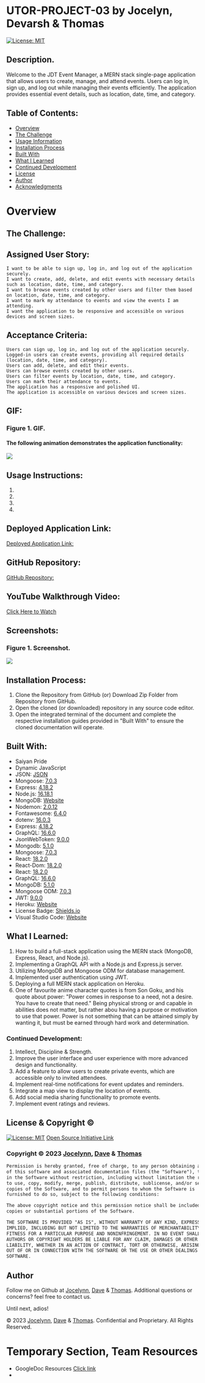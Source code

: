 # UTOR-PROJECT-03 by Jocelyn, Devarsh & Thomas

[![License: MIT](https://img.shields.io/badge/License-MIT-yellow.svg)](https://opensource.org/licenses/MIT)

## Description.

Welcome to the JDT Event Manager, a MERN stack single-page application that allows users to create, manage, and attend events. Users can log in, sign up, and log out while managing their events efficiently. The application provides essential event details, such as location, date, time, and category.



## Table of Contents:
- [Overview](#Overview)
- [The Challenge](#The-Challenge)
- [Usage Information](#Usage-Information)
- [Installation Process](#Installation-Process)
- [Built With](#Built-With)
- [What I Learned](#What-I-Learned)
- [Continued Development](#Continued-Development)
- [License](#License)
- [Author](#Author)
- [Acknowledgments](#Acknowledgments)

# Overview

## The Challenge:


## Assigned User Story:
```
I want to be able to sign up, log in, and log out of the application securely.
I want to create, add, delete, and edit events with necessary details such as location, date, time, and category.
I want to browse events created by other users and filter them based on location, date, time, and category.
I want to mark my attendance to events and view the events I am attending.
I want the application to be responsive and accessible on various devices and screen sizes.
```

## Acceptance Criteria:
```
Users can sign up, log in, and log out of the application securely.
Logged-in users can create events, providing all required details (location, date, time, and category).
Users can add, delete, and edit their events.
Users can browse events created by other users.
Users can filter events by location, date, time, and category.
Users can mark their attendance to events.
The application has a responsive and polished UI.
The application is accessible on various devices and screen sizes.
```

## GIF:
### Figure 1. GIF.

#### The following animation demonstrates the application functionality:
![](./Public/assets/images/)

## Usage Instructions:

1. 
2. 
3. 
4. 

## Deployed Application Link:
[Deployed Application Link:](https://github.com/ThomasCalle/UTOR-PROJECT-03)

## GitHub Repository:
[GitHub Repository:](https://github.com/ThomasCalle/UTOR-PROJECT-03)

## YouTube Walkthrough Video:
[Click Here to Watch](https://www.youtube.com/watch?v=TtLm6rTZ11I)

## Screenshots:
### Figure 1. Screenshot.
![](/Public/assets/images/) 

## Installation Process:
1. Clone the Repository from GitHub (or) Download Zip Folder from Repository from GitHub.
2. Open the cloned (or downloaded) repository in any source code editor.
3. Open the integrated terminal of the document and complete the respective installation guides provided in "Built With" to ensure the cloned documentation will operate.

## Built With:
- Saiyan Pride
- Dynamic JavaScript
- JSON: [JSON](https://www.npmjs.com/package/json)
- Mongoose: [7.0.3](https://www.npmjs.com/package/mongoose)
- Express: [4.18.2](https://www.npmjs.com/package/express)
- Node.js: [16.18.1](https://nodejs.org/en/blog/release/v16.18.1/)
- MongoDB: [Website](https://www.mongodb.com/)
- Nodemon: [2.0.12](https://www.npmjs.com/package/nodemon/v/2.0.12)
- Fontawesome: [6.4.0](https://www.npmjs.com/package/@fortawesome/)
- dotenv: [16.0.3](https://www.npmjs.com/package/dotenv)
- Express: [4.18.2](https://www.npmjs.com/package/express)
- GraphQL: [16.6.0](https://www.npmjs.com/package/graphql)
- JsonWebToken: [9.0.0](https://www.npmjs.com/package/jsonwebtoken)
- Mongodb: [5.1.0](https://www.npmjs.com/package/mongodb)
- Mongoose: [7.0.3](https://www.npmjs.com/package/mongoose)
- React: [18.2.0](https://www.npmjs.com/package/react)
- React-Dom: [18.2.0](https://www.npmjs.com/package/react-dom)
- React: [18.2.0](https://reactjs.org)
- GraphQL: [16.6.0](https://graphql.org)
- MongoDB: [5.1.0](https://www.mongodb.com)
- Mongoose ODM: [7.0.3](https://mongoosejs.com)
- JWT: [9.0.0](https://jwt.io)
- Heroku: [Website](https://www.heroku.com/platform)
- License Badge: [Shields.io](https://shields.io/)
- Visual Studio Code: [Website](https://code.visualstudio.com/)

## What I Learned:
1. How to build a full-stack application using the MERN stack (MongoDB, Express, React, and Node.js).
2. Implementing a GraphQL API with a Node.js and Express.js server.
3. Utilizing MongoDB and Mongoose ODM for database management.
4. Implemented user authentication using JWT.
5. Deploying a full MERN stack application on Heroku.
6. One of favourite anime character quotes is from Son Goku, and his quote about power: "Power comes in response to a need, not a desire. You have to create that need." Being physical strong or and capable in abilities does not matter, but rather abou having a purpose or motivation to use that power. Power is not something that can be attained simply by wanting it, but must be earned through hard work and determination.

### Continued Development:
1. Intellect, Discipline & Strength.
2. Improve the user interface and user experience with more advanced design and functionality.
3. Add a feature to allow users to create private events, which are accessible only to invited attendees.
4. Implement real-time notifications for event updates and reminders.
5. Integrate a map view to display the location of events.
6. Add social media sharing functionality to promote events.
7. Implement event ratings and reviews.



## License & Copyright ©
  
[![License: MIT](https://img.shields.io/badge/License-MIT-yellow.svg)](https://opensource.org/licenses/MIT) [Open Source Initiative Link](https://opensource.org/licenses/MIT)

### Copyright © 2023 [Jocelynn](https://github.com/jjocelynn), [Dave](https://github.com/devarsh2395) & [Thomas](https://github.com/ThomasCalle)
```md
Permission is hereby granted, free of charge, to any person obtaining a copy
of this software and associated documentation files (the "Software"), to deal
in the Software without restriction, including without limitation the rights
to use, copy, modify, merge, publish, distribute, sublicense, and/or sell
copies of the Software, and to permit persons to whom the Software is
furnished to do so, subject to the following conditions:

The above copyright notice and this permission notice shall be included in all
copies or substantial portions of the Software.

THE SOFTWARE IS PROVIDED "AS IS", WITHOUT WARRANTY OF ANY KIND, EXPRESS OR
IMPLIED, INCLUDING BUT NOT LIMITED TO THE WARRANTIES OF MERCHANTABILITY,
FITNESS FOR A PARTICULAR PURPOSE AND NONINFRINGEMENT. IN NO EVENT SHALL THE
AUTHORS OR COPYRIGHT HOLDERS BE LIABLE FOR ANY CLAIM, DAMAGES OR OTHER
LIABILITY, WHETHER IN AN ACTION OF CONTRACT, TORT OR OTHERWISE, ARISING FROM,
OUT OF OR IN CONNECTION WITH THE SOFTWARE OR THE USE OR OTHER DEALINGS IN THE
SOFTWARE.
```

## Author

Follow me on Github at [Jocelynn](https://github.com/jjocelynn), [Dave](https://github.com/devarsh2395) & [Thomas](https://github.com/ThomasCalle). Additional questions or concerns? feel free to contact us.

Until next, adios!

© 2023 [Jocelynn](https://github.com/jjocelynn), [Dave](https://github.com/devarsh2395) & [Thomas](https://github.com/ThomasCalle). Confidential and Proprietary. All Rights Reserved.

# Temporary Section, Team Resources
- GoogleDoc Resources [Click link](https://docs.google.com/presentation/d/1xSmSx6JI7Qkwi-ORK2tc_wBxWhYAXE715pcw2VL5_o4/edit?usp=sharing)
- 

